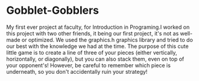 # Gobblet-Gobblers
My first ever project at faculty, for Introduction in Programing.I worked on this project with two other friends, it being our first project, it's not as well-made or optimized. We used the graphics.h graphics library and tried to do our best with the knowledge we had at the time.
The purpose of this cute little game is to create a line of three of your pieces (either vertically, horizontally, or diagonally), but you can also stack them, even on top of your opponent's! However, be careful to remember which piece is underneath, so you don't accidentally ruin your strategy!
